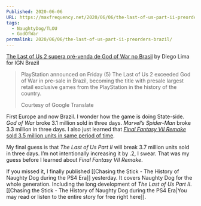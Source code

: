 ```yaml
---
Published: 2020-06-06
URL: https://maxfrequency.net/2020/06/06/the-last-of-us-part-ii-preorders-brazil/
tags:
  - NaughtyDog/TLOU
  - GodOfWar
permalink: 2020/06/06/the-last-of-us-part-ii-preorders-brazil/
---
```

[The Last of Us 2 supera pré-venda de God of War no Brasil](https://br.ign.com/the-last-of-us-2/82184/news/the-last-of-us-2-supera-pre-venda-de-god-of-war-no-brasil) by Diego Lima for IGN Brazil

> PlayStation announced on Friday (5) The Last of Us 2 exceeded God of War in pre-sale in Brazil, becoming the title with presale largest retail exclusive games from the PlayStation in the history of the country.
> 
> Courtesy of Google Translate

First Europe and now Brazil. I wonder how the game is doing State-side. *God of War* broke 3.1 million sold in three days. *Marvel’s Spider-Man* broke 3.3 million in three days. I also just learned that [*Final Fantasy VII Remake* sold 3.5 million units in same period of time](https://square-enix-games.com/en_GB/news/final-fantasy-vii-remake-sales-reviews).

My final guess is that *The Last of Us Part II* will break 3.7 million units sold in three days. I’m not intentionally increasing it by .2, I swear. That was my guess before I learned about *Final Fantasy VII Remake*.

If you missed it, I finally published [[Chasing the Stick - The History of Naughty Dog during the PS4 Era]] yesterday. It covers Naughty Dog for the whole generation. Including the long development of *The Last of Us Part II*. [[Chasing the Stick - The History of Naughty Dog during the PS4 Era|You may read or listen to the entire story for free right here]].